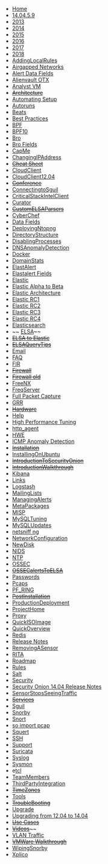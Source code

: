 *   [Home](https://github.com/Security-Onion-Solutions/security-onion/wiki)
*   [14.04.5.9](https://github.com/Security-Onion-Solutions/security-onion/wiki/14.04.5.9)
*   [2013](https://github.com/Security-Onion-Solutions/security-onion/wiki/2013)
*   [2014](https://github.com/Security-Onion-Solutions/security-onion/wiki/2014)
*   [2015](https://github.com/Security-Onion-Solutions/security-onion/wiki/2015)
*   [2016](https://github.com/Security-Onion-Solutions/security-onion/wiki/2016)
*   [2017](https://github.com/Security-Onion-Solutions/security-onion/wiki/2017)
*   [2018](https://github.com/Security-Onion-Solutions/security-onion/wiki/2018)
*   [AddingLocalRules](https://github.com/Security-Onion-Solutions/security-onion/wiki/AddingLocalRules)
*   [Airgapped Networks](https://github.com/Security-Onion-Solutions/security-onion/wiki/Airgapped-Networks)
*   [Alert Data Fields](https://github.com/Security-Onion-Solutions/security-onion/wiki/Alert-Data-Fields)
*   [Alienvault OTX](https://github.com/Security-Onion-Solutions/security-onion/wiki/Alienvault-OTX)
*   [Analyst VM](https://github.com/Security-Onion-Solutions/security-onion/wiki/Analyst-VM)
*   ~~[Architecture](https://github.com/Security-Onion-Solutions/security-onion/wiki/Architecture)~~
*   [Automating Setup](https://github.com/Security-Onion-Solutions/security-onion/wiki/Automating-Setup)
*   [Autoruns](https://github.com/Security-Onion-Solutions/security-onion/wiki/Autoruns)
*   [Beats](https://github.com/Security-Onion-Solutions/security-onion/wiki/Beats)
*   [Best Practices](https://github.com/Security-Onion-Solutions/security-onion/wiki/Best-Practices)
*   [BPF](https://github.com/Security-Onion-Solutions/security-onion/wiki/BPF)
*   [BPF10](https://github.com/Security-Onion-Solutions/security-onion/wiki/BPF10)
*   [Bro](https://github.com/Security-Onion-Solutions/security-onion/wiki/Bro)
*   [Bro Fields](https://github.com/Security-Onion-Solutions/security-onion/wiki/Bro-Fields)
*   [CapMe](https://github.com/Security-Onion-Solutions/security-onion/wiki/CapMe)
*   [ChangingIPAddress](https://github.com/Security-Onion-Solutions/security-onion/wiki/ChangingIPAddress)
*   ~~[Cheat Sheet](https://github.com/Security-Onion-Solutions/security-onion/wiki/Cheat-Sheet)~~
*   [CloudClient](https://github.com/Security-Onion-Solutions/security-onion/wiki/CloudClient)
*   [CloudClient12.04](https://github.com/Security-Onion-Solutions/security-onion/wiki/CloudClient12.04)
*   ~~[Conference](https://github.com/Security-Onion-Solutions/security-onion/wiki/Conference)~~
*   [ConnectingtoSguil](https://github.com/Security-Onion-Solutions/security-onion/wiki/ConnectingtoSguil)
*   [CriticalStackIntelClient](https://github.com/Security-Onion-Solutions/security-onion/wiki/CriticalStackIntelClient)
*   [Curator](https://github.com/Security-Onion-Solutions/security-onion/wiki/Curator)
*   ~~[CustomELSAParsers](https://github.com/Security-Onion-Solutions/security-onion/wiki/CustomELSAParsers)~~
*   [CyberChef](https://github.com/Security-Onion-Solutions/security-onion/wiki/CyberChef)
*   [Data Fields](https://github.com/Security-Onion-Solutions/security-onion/wiki/Data-Fields)
*   [DeployingNtopng](https://github.com/Security-Onion-Solutions/security-onion/wiki/DeployingNtopng)
*   [DirectoryStructure](https://github.com/Security-Onion-Solutions/security-onion/wiki/DirectoryStructure)
*   [DisablingProcesses](https://github.com/Security-Onion-Solutions/security-onion/wiki/DisablingProcesses)
*   [DNSAnomalyDetection](https://github.com/Security-Onion-Solutions/security-onion/wiki/DNSAnomalyDetection)
*   [Docker](https://github.com/Security-Onion-Solutions/security-onion/wiki/Docker)
*   [DomainStats](https://github.com/Security-Onion-Solutions/security-onion/wiki/DomainStats)
*   [ElastAlert](https://github.com/Security-Onion-Solutions/security-onion/wiki/ElastAlert)
*   [Elastalert Fields](https://github.com/Security-Onion-Solutions/security-onion/wiki/Elastalert-Fields)
*   [Elastic](https://github.com/Security-Onion-Solutions/security-onion/wiki/Elastic)
*   [Elastic Alpha to Beta](https://github.com/Security-Onion-Solutions/security-onion/wiki/Elastic-Alpha-to-Beta)
*   [Elastic Architecture](https://github.com/Security-Onion-Solutions/security-onion/wiki/Elastic-Architecture)
*   [Elastic RC1](https://github.com/Security-Onion-Solutions/security-onion/wiki/Elastic-RC1)
*   [Elastic RC2](https://github.com/Security-Onion-Solutions/security-onion/wiki/Elastic-RC2)
*   [Elastic RC3](https://github.com/Security-Onion-Solutions/security-onion/wiki/Elastic-RC3)
*   [Elastic RC4](https://github.com/Security-Onion-Solutions/security-onion/wiki/Elastic-RC4)
*   [Elasticsearch](https://github.com/Security-Onion-Solutions/security-onion/wiki/Elasticsearch)
*  ~~ [ELSA](https://github.com/Security-Onion-Solutions/security-onion/wiki/ELSA)~~
*   ~~[ELSA to Elastic](https://github.com/Security-Onion-Solutions/security-onion/wiki/ELSA-to-Elastic)~~
*   ~~[ELSAQueryTips](https://github.com/Security-Onion-Solutions/security-onion/wiki/ELSAQueryTips)~~
*   [Email](https://github.com/Security-Onion-Solutions/security-onion/wiki/Email)
*   [FAQ](https://github.com/Security-Onion-Solutions/security-onion/wiki/FAQ)
*   [FIR](https://github.com/Security-Onion-Solutions/security-onion/wiki/FIR)
*   ~~[Firewall](https://github.com/Security-Onion-Solutions/security-onion/wiki/Firewall)~~
*   ~~[Firewall old](https://github.com/Security-Onion-Solutions/security-onion/wiki/Firewall-old)~~
*   [FreeNX](https://github.com/Security-Onion-Solutions/security-onion/wiki/FreeNX)
*   [FreqServer](https://github.com/Security-Onion-Solutions/security-onion/wiki/FreqServer)
*   [Full Packet Capture](https://github.com/Security-Onion-Solutions/security-onion/wiki/Full-Packet-Capture)
*   [GRR](https://github.com/Security-Onion-Solutions/security-onion/wiki/GRR)
*   ~~[Hardware](https://github.com/Security-Onion-Solutions/security-onion/wiki/Hardware)~~
*   [Help](https://github.com/Security-Onion-Solutions/security-onion/wiki/Help)
*   [High Performance Tuning](https://github.com/Security-Onion-Solutions/security-onion/wiki/High-Performance-Tuning)
*   [http_agent](https://github.com/Security-Onion-Solutions/security-onion/wiki/http_agent)
*   [HWE](https://github.com/Security-Onion-Solutions/security-onion/wiki/HWE)
*   [ICMP Anomaly Detection](https://github.com/Security-Onion-Solutions/security-onion/wiki/ICMP-Anomaly-Detection)
*   ~~[Installation](https://github.com/Security-Onion-Solutions/security-onion/wiki/Installation)~~
*   [InstallingOnUbuntu](https://github.com/Security-Onion-Solutions/security-onion/wiki/InstallingOnUbuntu)
*  ~~[IntroductionToSecurityOnion](https://github.com/Security-Onion-Solutions/security-onion/wiki/IntroductionToSecurityOnion)~~
*   ~~[IntroductionWalkthrough](https://github.com/Security-Onion-Solutions/security-onion/wiki/IntroductionWalkthrough)~~
*   [Kibana](https://github.com/Security-Onion-Solutions/security-onion/wiki/Kibana)
*   [Links](https://github.com/Security-Onion-Solutions/security-onion/wiki/Links)
*   [Logstash](https://github.com/Security-Onion-Solutions/security-onion/wiki/Logstash)
*   [MailingLists](https://github.com/Security-Onion-Solutions/security-onion/wiki/MailingLists)
*   [ManagingAlerts](https://github.com/Security-Onion-Solutions/security-onion/wiki/ManagingAlerts)
*   [MetaPackages](https://github.com/Security-Onion-Solutions/security-onion/wiki/MetaPackages)
*   [MISP](https://github.com/Security-Onion-Solutions/security-onion/wiki/MISP)
*   [MySQLTuning](https://github.com/Security-Onion-Solutions/security-onion/wiki/MySQLTuning)
*   [MySQLUpdates](https://github.com/Security-Onion-Solutions/security-onion/wiki/MySQLUpdates)
*   [netsniff ng](https://github.com/Security-Onion-Solutions/security-onion/wiki/netsniff-ng)
*   [NetworkConfiguration](https://github.com/Security-Onion-Solutions/security-onion/wiki/NetworkConfiguration)
*   [NewDisk](https://github.com/Security-Onion-Solutions/security-onion/wiki/NewDisk)
*   [NIDS](https://github.com/Security-Onion-Solutions/security-onion/wiki/NIDS)
*   [NTP](https://github.com/Security-Onion-Solutions/security-onion/wiki/NTP)
*   [OSSEC](https://github.com/Security-Onion-Solutions/security-onion/wiki/OSSEC)
*   ~~[OSSECalertsToELSA](https://github.com/Security-Onion-Solutions/security-onion/wiki/OSSECalertsToELSA)~~
*   [Passwords](https://github.com/Security-Onion-Solutions/security-onion/wiki/Passwords)
*   [Pcaps](https://github.com/Security-Onion-Solutions/security-onion/wiki/Pcaps)
*   [PF_RING](https://github.com/Security-Onion-Solutions/security-onion/wiki/PF_RING)
*   ~~[PostInstallation](https://github.com/Security-Onion-Solutions/security-onion/wiki/PostInstallation)~~
*   [ProductionDeployment](https://github.com/Security-Onion-Solutions/security-onion/wiki/ProductionDeployment)
*   [ProjectHome](https://github.com/Security-Onion-Solutions/security-onion/wiki/ProjectHome)
*   [Proxy](https://github.com/Security-Onion-Solutions/security-onion/wiki/Proxy)
*   [QuickISOImage](https://github.com/Security-Onion-Solutions/security-onion/wiki/QuickISOImage)
*   [QuickOverview](https://github.com/Security-Onion-Solutions/security-onion/wiki/QuickOverview)
*   [Redis](https://github.com/Security-Onion-Solutions/security-onion/wiki/Redis)
*   [Release Notes](https://github.com/Security-Onion-Solutions/security-onion/wiki/Release-Notes)
*   [RemovingASensor](https://github.com/Security-Onion-Solutions/security-onion/wiki/RemovingASensor)
*   [RITA](https://github.com/Security-Onion-Solutions/security-onion/wiki/RITA)
*   [Roadmap](https://github.com/Security-Onion-Solutions/security-onion/wiki/Roadmap)
*   [Rules](https://github.com/Security-Onion-Solutions/security-onion/wiki/Rules)
*   [Salt](https://github.com/Security-Onion-Solutions/security-onion/wiki/Salt)
*   [Security](https://github.com/Security-Onion-Solutions/security-onion/wiki/Security)
*   [Security Onion 14.04 Release Notes](https://github.com/Security-Onion-Solutions/security-onion/wiki/Security-Onion-14.04-Release-Notes)
*   [SensorStopsSeeingTraffic](https://github.com/Security-Onion-Solutions/security-onion/wiki/SensorStopsSeeingTraffic)
*   ~~[Services](https://github.com/Security-Onion-Solutions/security-onion/wiki/Services)~~
*   [Sguil](https://github.com/Security-Onion-Solutions/security-onion/wiki/Sguil)
*   [Snorby](https://github.com/Security-Onion-Solutions/security-onion/wiki/Snorby)
*   [Snort](https://github.com/Security-Onion-Solutions/security-onion/wiki/Snort)
*   [so import pcap](https://github.com/Security-Onion-Solutions/security-onion/wiki/so-import-pcap)
*   [Squert](https://github.com/Security-Onion-Solutions/security-onion/wiki/Squert)
*   [SSH](https://github.com/Security-Onion-Solutions/security-onion/wiki/SSH)
*   [Support](https://github.com/Security-Onion-Solutions/security-onion/wiki/Support)
*   [Suricata](https://github.com/Security-Onion-Solutions/security-onion/wiki/Suricata)
*   [Syslog](https://github.com/Security-Onion-Solutions/security-onion/wiki/Syslog)
*   [Sysmon](https://github.com/Security-Onion-Solutions/security-onion/wiki/Sysmon)
*   e[tcl](https://github.com/Security-Onion-Solutions/security-onion/wiki/tcl)
*   [TeamMembers](https://github.com/Security-Onion-Solutions/security-onion/wiki/TeamMembers)
*   [ThirdPartyIntegration](https://github.com/Security-Onion-Solutions/security-onion/wiki/ThirdPartyIntegration)
*   ~~[TimeZones](https://github.com/Security-Onion-Solutions/security-onion/wiki/TimeZones)~~
*   [Tools](https://github.com/Security-Onion-Solutions/security-onion/wiki/Tools)
*   ~~[TroubleBooting](https://github.com/Security-Onion-Solutions/security-onion/wiki/TroubleBooting)~~
*   [Upgrade](https://github.com/Security-Onion-Solutions/security-onion/wiki/Upgrade)
*   [Upgrading from 12.04 to 14.04](https://github.com/Security-Onion-Solutions/security-onion/wiki/Upgrading-from-12.04-to-14.04)
*   ~~[Use Cases](https://github.com/Security-Onion-Solutions/security-onion/wiki/Use-Cases)~~
*   ~~[Videos](https://github.com/Security-Onion-Solutions/security-onion/wiki/Videos)~~~~
*   [VLAN Traffic](https://github.com/Security-Onion-Solutions/security-onion/wiki/VLAN-Traffic)
*   ~~[VMWare Walkthrough](https://github.com/Security-Onion-Solutions/security-onion/wiki/VMWare-Walkthrough)~~
*   [WipingSnorby](https://github.com/Security-Onion-Solutions/security-onion/wiki/WipingSnorby)
*   [Xplico](https://github.com/Security-Onion-Solutions/security-onion/wiki/Xplico)
